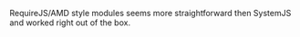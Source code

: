 RequireJS/AMD style modules seems more straightforward then SystemJS and worked right out of the box.